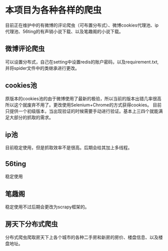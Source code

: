 # 本项目为各种各样的爬虫
目前正在维护中的有微博的评论爬虫（可布置分布式）、微博cookies代理池、ip代理池、56ting的有声销小说下载、以及笔趣阁的小说下载。<br>
## 微博评论爬虫
可以设置分布式，自己在setting中设置redis的账户密码，以及requirement.txt,并将spider文件中的类继承进行更改。<br>
## cookies池
原版本的cookies池的由于微博使用了最新的极验，所以当前的版本出错几率很高所以这个就废弃不用了。更改使用Selenium+Chrome的方式获得cookies。
目前只提供一个初级版本，当出现验证的时候需要手动进行验证。基本上三四个就能满足大部分的抓取的需求。
## ip池
目前稳定使用，但是抓取效率不是很高。后期会给其加上多线程。
## 56ting
稳定使用
## 笔趣阁
稳定使用不过后期会更改为scrapy框架的。
## 房天下分布式爬虫
分布式爬虫爬取房天下上各个城市的各种二手房和新房的房价、楼盘信息、以及楼盘地址。
